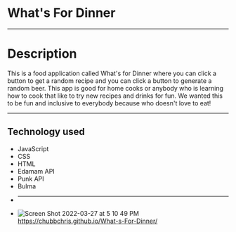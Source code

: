 # What's For Dinner
***
# Description
This is a food application called What's for Dinner where you can click a button to get a random recipe and you can click a button to generate a random beer. This app is good for home cooks or anybody who is learning how to cook that like to try new recipes and drinks for fun. We wanted this to be fun and inclusive to everybody because who doesn't love to eat!   
***
## Technology used 
- JavaScript
- CSS
- HTML
- Edamam API
- Punk API
- Bulma
- ***
- ![Screen Shot 2022-03-27 at 5 10 49 PM](https://user-images.githubusercontent.com/98546041/160301295-68b99827-a721-4aa1-815e-fecc4669ddb4.png)
https://chubbchris.github.io/What-s-For-Dinner/

